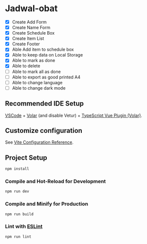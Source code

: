 # Jadwal-obat

- [x] Create Add Form
- [x] Create Name Form
- [x] Create Schedule Box
- [x] Create Item List
- [x] Create Footer
- [x] Able Add item to schedule box
- [x] Able to keep data on Local Storage
- [x] Able to mark as done
- [x] Able to delete
- [ ] Able to mark all as done
- [ ] Able to export as good printed A4
- [ ] Able to change language
- [ ] Able to change dark mode

## Recommended IDE Setup

[VSCode](https://code.visualstudio.com/) + [Volar](https://marketplace.visualstudio.com/items?itemName=Vue.volar) (and disable Vetur) + [TypeScript Vue Plugin (Volar)](https://marketplace.visualstudio.com/items?itemName=Vue.vscode-typescript-vue-plugin).

## Customize configuration

See [Vite Configuration Reference](https://vitejs.dev/config/).

## Project Setup

```sh
npm install
```

### Compile and Hot-Reload for Development

```sh
npm run dev
```

### Compile and Minify for Production

```sh
npm run build
```

### Lint with [ESLint](https://eslint.org/)

```sh
npm run lint
```
